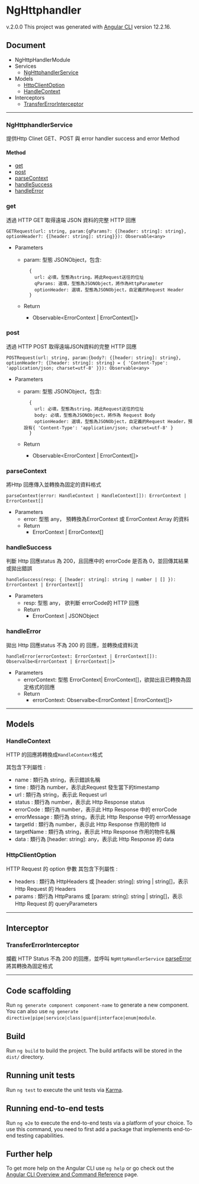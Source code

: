 # NgHttphandler

v.2.0.0
This project was generated with [Angular CLI](https://github.com/angular/angular-cli) version 12.2.16.

## Document
- NgHttpHandlerModule
- Services
  - [NgHttphandlerService](#NgHttphandlerService)
- Models
  - [HttpClientOption](#HttpClientOption)
  - [HandleContext](#HandleContext)
- Interceptors
  - [TransferErrorInterceptor](#TransferErrorInterceptor)

------------

### NgHttphandlerService

提供Http Clinet GET、POST 與 error handler success and error Method

#### Method

- [get](#get)
- [post](#post)
- [parseContext](#parseContext)
- [handleSuccess](#handleSuccess)
- [handleError](#handleError)

### get

透過 HTTP GET 取得遠端 JSON 資料的完整 HTTP 回應

`GETRequest(url: string, param:{qParams?: {[header: string]: string}, optionHeader?: {[header: string]: string}}): Observable<any>`

- Parameters
  - param: 型態 JSONObject，包含:  
      
          {
            url: 必填，型態為string，將此Request送往的位址
            qParams: 選填，型態為JSONObject，將作為HttpParameter
            optionHeader: 選填，型態為JSONObject，自定義的Request Header
          }
  - Return
    - Observable&lt;ErrorContext | ErrorContext[]&gt;

### post

透過 HTTP POST 取得遠端JSON資料的完整 HTTP 回應

`POSTRequest(url: string, param:{body?: {[header: string]: string}, optionHeader?: {[header: string]: string} = { 'Content-Type': 'application/json; charset=utf-8' }}): Observable<any>`

- Parameters
  - param: 型態 JSONObject，包含:  
      
          {
            url: 必填，型態為string，將此Request送往的位址
            body: 必填，型態為JSONObject，將作為 Request Body
            optionHeader: 選填，型態為JSONObject，自定義的Request Header，預設有{ 'Content-Type': 'application/json; charset=utf-8' }
          }
  - Return
    - Observable&lt;ErrorContext | ErrorContext[]&gt;


### parseContext

將Http 回應傳入並轉換為固定的資料格式

`parseContext(error: HandleContext | HandleContext[]): ErrorContext | ErrorContext[]`

- Parameters
  - error: 型態 any， 預轉換為ErrorContext 或 ErrorContext Array 的資料
  - Return
    - ErrorContext |  ErrorContext[]

### handleSuccess

判斷 Http 回應status 為 200，且回應中的 errorCode 是否為 0，並回傳其結果或拋出錯誤

`handleSuccess(resp: { [header: string]: string | number | [] }): ErrorContext | ErrorContext[]`

- Parameters
  - resp: 型態 any， 欲判斷 errorCode的 HTTP 回應
  - Return
    - ErrorContext |  JSONObject

### handleError

拋出 Http 回應status 不為 200 的 回應，並轉換成資料流

`handleError(errorContext: ErrorContext | ErrorContext[]): Observalbe<ErrorContext | ErrorContext[]>`

- Parameters
  - errorContext: 型態 ErrorContext| ErrorContext[]，欲拋出且已轉換為固定格式的回應
  - Return
    - errorContext: Observalbe<ErrorContext | ErrorContext[]>

------------
## Models

### HandleContext

HTTP 的回應將轉換成`HandleContext`格式

其包含下列屬性 : 

- name         :  類行為 string，表示錯誤名稱
- time         :  類行為 number，表示此Request 發生當下的timestamp
- url          :  類行為 string，表示此 Request url
- status       :  類行為 number，表示此 Http Response status
- errorCode    :  類行為 number，表示此 Http Response 中的 errorCode
- errorMessage :  類行為 string，表示此 Http Response 中的 errorMessage
- targetId     :  類行為 number，表示此 Http Response 作用的物件 Id
- targetName   :  類行為 string，表示此 Http Response 作用的物件名稱
- data         :  類行為 [header: string]: any，表示此 Http Response 的 data

### HttpClientOption

HTTP Request 的 option 參數
其包含下列屬性 : 

- headers        :  類行為 HttpHeaders 或 [header: string]: string | string[]，表示Http Request 的 Headers
- params         :  類行為 HttpParams 或 [param: string]: string | string[]，表示 Http Request 的 queryParameters


------------

## Interceptor

### TransferErrorInterceptor

攔截 HTTP Status 不為 200 的回應，並呼叫 `NgHttpHandlerService` [parseError](#parseError) 將其轉換為固定格式

------------

## Code scaffolding

Run `ng generate component component-name` to generate a new component. You can also use `ng generate directive|pipe|service|class|guard|interface|enum|module`.

## Build

Run `ng build` to build the project. The build artifacts will be stored in the `dist/` directory.

## Running unit tests

Run `ng test` to execute the unit tests via [Karma](https://karma-runner.github.io).

## Running end-to-end tests

Run `ng e2e` to execute the end-to-end tests via a platform of your choice. To use this command, you need to first add a package that implements end-to-end testing capabilities.

## Further help

To get more help on the Angular CLI use `ng help` or go check out the [Angular CLI Overview and Command Reference](https://angular.io/cli) page.
